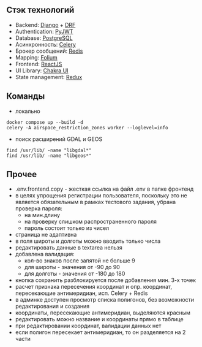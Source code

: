 ## Стэк технологий <a name="technology_stack"></a>

- Backend: [Django](https://django.fun/) + [DRF](https://www.django-rest-framework.org/)
- Authentication: [PyJWT](https://pyjwt.readthedocs.io/en/stable/)
- Database: [PostgreSQL](https://www.postgresql.org/)
- Асинхронность: [Celery](https://docs.celeryq.dev/)
- Брокер сообщений: [Redis](https://redis.io/)
- Mapping: [Folium](https://python-visualization.github.io/folium/latest/index.html)
- Frontend: [ReactJS](https://react.dev/)
- UI Library: [Chakra UI](https://v2.chakra-ui.com/)
- State management: [Redux](https://redux.js.org/)

## Команды

- локально
```shell
docker compose up --build -d
celery -A airspace_restriction_zones worker --loglevel=info
```
- поиск расширений GDAL и GEOS
```shell
find /usr/lib/ -name "libgdal*"
find /usr/lib/ -name "libgeos*"
```

## Прочее

- .env.frontend.copy - жесткая ссылка на файл .env в папке фронтенд
- в целях упрощения регистрации пользователя, поскольку это не является обязательным в рамках тестового задания,
  убрана проверка пароля:
    - на мин.длину
    - на проверку слишком распространенного пароля
    - пароль состоит только из чисел
- страница не адаптивна
- в поля широты и долготы можно вводить только числа
- редактировать данные в textarea нельзя
- добавлена валидация:
  - кол-во знаков после запятой не больше 9
  - для широты - значения от -90 до 90
  - для долготы - значения от -180 до 180
- кнопка сохранить разблокируется после добавления мин. 3-х точек
- расчет признака пересечения координат и опр. координат, пересекающие антимеридиан, исп. Celery + Redis 
- в админке доступен просмотр списка полигонов, без возможности редактирования и создания
- координаты, пересекающие антимеридиан, выделяются красным
- редактировать можно название и координаты прямо в таблице
- при редактировании координат, валидации данных нет
- если полигон пересекает антимеридиан, то он разделяется на 2 части